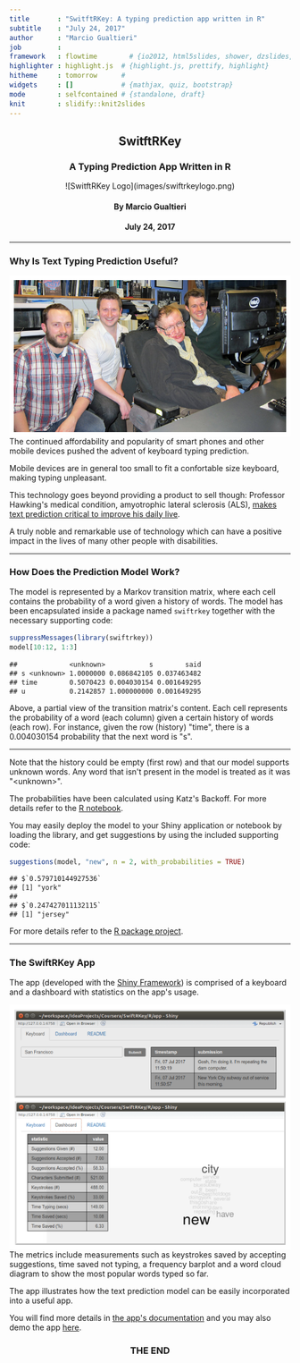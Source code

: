 ```yaml
---
title       : "SwitftRKey: A typing prediction app written in R"
subtitle    : "July 24, 2017"
author      : "Marcio Gualtieri"
job         : 
framework   : flowtime        # {io2012, html5slides, shower, dzslides, ...}
highlighter : highlight.js  # {highlight.js, prettify, highlight}
hitheme     : tomorrow      # 
widgets     : []            # {mathjax, quiz, bootstrap}
mode        : selfcontained # {standalone, draft}
knit        : slidify::knit2slides
---
```


<center><h2>SwitftRKey</h2></center>
<center><h3>A Typing Prediction App Written in R</h3></center>
<center>![SwitftRKey Logo](images/swiftrkeylogo.png)</center>
<center><h4>By Marcio Gualtieri</h4></center>
<center><h4>July 24, 2017</h4></center>

--- 

### Why Is Text Typing Prediction Useful?

<img src="./images/stephen_hawking.png"
     alt="Stephen Hawking and SwiftKey staff"
     align="left"/>

<p>
The continued affordability and popularity of smart phones and other mobile devices pushed the advent of keyboard typing prediction.
</p>

<p>
Mobile devices are in general too small to fit a confortable size keyboard, making typing unpleasant.
</p>

<p>
This technology goes beyond providing a product to sell though: Professor Hawking's medical condition, amyotrophic lateral sclerosis (ALS), <a href = "https://blog.swiftkey.com/swiftkey-reveals-role-professor-stephen-hawkings-communication-system/"> makes text prediction critical to improve his daily live</a>.
</p>

<p>
A truly noble and remarkable use of technology which can have a positive impact in the lives of many other people with disabilities.
</p>

--- 

### How Does the Prediction Model Work?

The model is represented by a Markov transition matrix, where each cell contains the probability of a word given a history of words. The model has been encapsulated inside a package named `swiftrkey` together with the necessary supporting code:


```r
suppressMessages(library(swiftrkey))
model[10:12, 1:3]
```

```
##             <unknown>           s        said
## s <unknown> 1.0000000 0.086842105 0.037463482
## time        0.5070423 0.004030154 0.001649295
## u           0.2142857 1.000000000 0.001649295
```

Above, a partial view of the transition matrix's content. Each cell represents the probability of a word (each column) given a certain history of words (each row). For instance, given the row (history) "time", there is a 0.004030154 probability that the next word is "s".

---

Note that the history could be empty (first row) and that our model supports unknown words. Any word that isn't present in the model is treated as it was "&lt;unknown&gt;".

The probabilities have been calculated using Katz's Backoff. For more details refer to the [R notebook](https://marciogualtieri.github.io/SwiftRKey/R/notebook/swiftrkey.html).

You may easily deploy the model to your Shiny application or notebook by loading the library, and get suggestions by using the included supporting code:


```r
suggestions(model, "new", n = 2, with_probabilities = TRUE)
```

```
## $`0.579710144927536`
## [1] "york"
## 
## $`0.247427011132115`
## [1] "jersey"
```

For more details refer to the [R package project](https://github.com/marciogualtieri/SwiftRKey/tree/master/R/master).

---

### The SwiftRKey App

The app (developed with the [Shiny Framework](https://shiny.rstudio.com/)) is comprised of a keyboard and a dashboard with statistics on the app's usage.


<img src="./images/app.png"
     alt="SwiftRKey App"
     align="left"/>

<p>
The metrics include measurements such as keystrokes saved by accepting suggestions, time saved not typing, a frequency barplot and a word cloud diagram to show the most popular words typed so far.
</p>

<p>
The app illustrates how the text prediction model can be easily incorporated into a useful app.
</p>

<p>
You will find more details in <a href = "https://github.com/marciogualtieri/SwiftRKey/tree/master/R/app">the app's documentation</a> and you may also demo the app <a href="https://marciogualtieri.shinyapps.io/swiftrkey/">here</a>.
</p>

<p>
<center><h3>THE END</h3></center>
</p>
